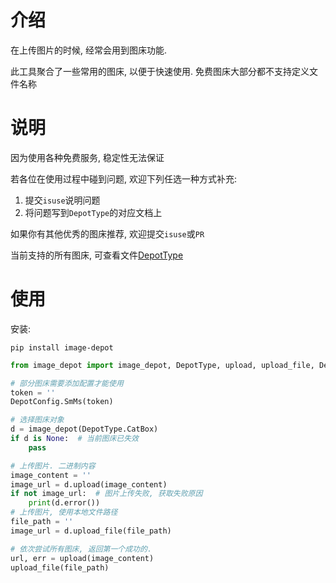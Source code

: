 # 介绍

在上传图片的时候, 经常会用到图床功能.

此工具聚合了一些常用的图床, 以便于快速使用. 免费图床大部分都不支持定义文件名称

# 说明

因为使用各种免费服务, 稳定性无法保证

若各位在使用过程中碰到问题, 欢迎下列任选一种方式补充: 

1. 提交`isuse`说明问题
2. 将问题写到`DepotType`的对应文档上

如果你有其他优秀的图床推荐, 欢迎提交`isuse`或`PR`

当前支持的所有图床, 可查看文件[DepotType](./image_depot/depot_type.py)

# 使用

安装: 

```shell
pip install image-depot
```

```python
from image_depot import image_depot, DepotType, upload, upload_file, DepotConfig

# 部分图床需要添加配置才能使用
token = ''
DepotConfig.SmMs(token)

# 选择图床对象
d = image_depot(DepotType.CatBox)
if d is None:  # 当前图床已失效
    pass

# 上传图片. 二进制内容
image_content = ''
image_url = d.upload(image_content)
if not image_url:  # 图片上传失败, 获取失败原因
    print(d.error())
# 上传图片, 使用本地文件路径
file_path = ''
image_url = d.upload_file(file_path)

# 依次尝试所有图床, 返回第一个成功的. 
url, err = upload(image_content)
upload_file(file_path)
```

